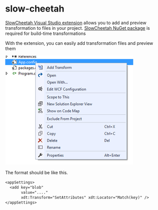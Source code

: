 # slow-cheetah

[SlowCheetah Visual Studio extension](https://marketplace.visualstudio.com/items?itemName=vscps.SlowCheetah-XMLTransforms) allows you to add and preview transformation to files in your project.  [SlowCheetah NuGet package](https://www.nuget.org/packages/Microsoft.VisualStudio.SlowCheetah) is required for build-time transformations

With the extension, you can easily add transformation files and preview them

![right click and click on &quot;Add Transform&quot;](.gitbook/assets/image.png)

The format should be like this.

```aspnet
<appSettings>
  <add key="blob" 
       value="...." 
       xdt:Transform="SetAttributes" xdt:Locator="Match(key)" />
</appSettings>
```

